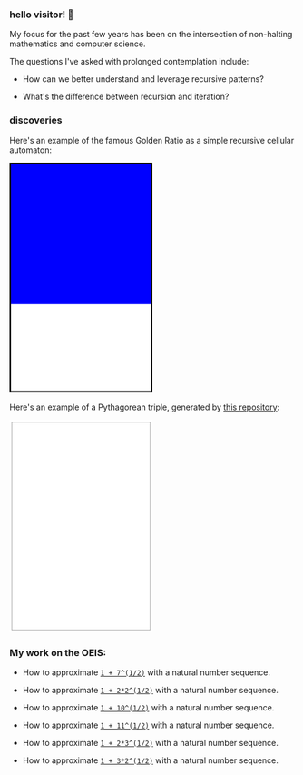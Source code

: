 ### hello visitor!  👋

My focus for the past few years has been on the intersection of non-halting mathematics and computer science. 

The questions I've asked with prolonged contemplation include:

* How can we better understand and leverage recursive patterns?

* What's the difference between recursion and iteration? 

### discoveries

Here's an example of the famous Golden Ratio as a simple recursive cellular automaton:

<img src="https://github.com/bestape/bestape/blob/master/images/goldAnimation.svg?raw=true" width="50%">

Here's an example of a Pythagorean triple, generated by [this repository](https://github.com/bestape/alchemy):
 
<img src="https://github.com/bestape/bestape/blob/master/images/pythagTriple.svg?raw=true" width="50%">

### My work on the OEIS:

* How to approximate [`1 + 7^(1/2)`](https://oeis.org/A297189) with a natural number sequence.

* How to approximate [`1 + 2*2^(1/2)`](https://oeis.org/A164544) with a natural number sequence.

* How to approximate [`1 + 10^(1/2)`](https://oeis.org/A328604) with a natural number sequence.

* How to approximate [`1 + 11^(1/2)`](https://oeis.org/A328605) with a natural number sequence.

* How to approximate [`1 + 2*3^(1/2)`](https://oeis.org/A328606) with a natural number sequence.

* How to approximate [`1 + 3*2^(1/2)`](https://oeis.org/A330390) with a natural number sequence.
